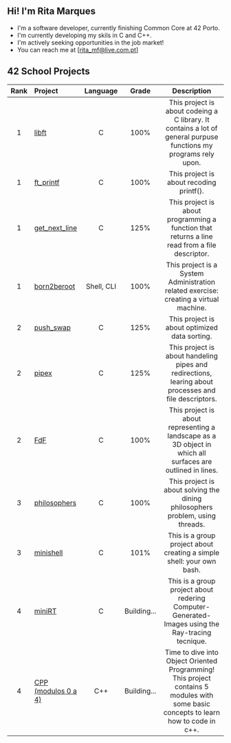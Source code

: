 ## Hi! I'm Rita Marques
- I'm a software developer, currently finishing Common Core at 42 Porto.
- I'm currently developing my skils in C and C++.
- I'm actively seeking opportunities in the job market!
- You can reach me at [rita_mf@live.com.pt]


## 42 School Projects

| Rank | Project | Language | Grade | Description |
| :---: | :--- | :---: | :---: | :---: |
| 1 | [libft](https://github.com/rimarque/Lv00_Libft_42) | C | 100% | This project is about codeing a C library. It contains a lot of general purpuse functions my programs rely upon. |
| 1 | [ft_printf](https://github.com/rimarque/printf) | C | 100% | This project is about recoding printf(). |
| 1 | [get_next_line](https://github.com/rimarque/get_next_line) | C | 125% | This project is about programming a function that returns a line read from a file descriptor. |
| 1 | [born2beroot]() | Shell, CLI | 100% | This project is a System Administration related exercise: creating a virtual machine. |
| 2 | [push_swap](https://github.com/rimarque/push_swap) | C | 125% | This project is about optimized data sorting. |
| 2 | [pipex](https://github.com/rimarque/pipex) | C | 125% | This project is about handeling pipes and redirections, learing about processes and file descriptors. |
| 2 | [FdF](https://github.com/rimarque/FDF) | C | 100% | This project is about representing a landscape as a 3D object in which all surfaces are outlined in lines. |
| 3 | [philosophers](https://github.com/rimarque/Philosophers) | C | 100% | This project is about solving the dining philosophers problem, using threads. |
| 3 | [minishell](https://github.com/rimarque/Minishell) | C | 101% | This is a group project about creating a simple shell: your own bash. |
| 4 | [miniRT](https://github.com/rimarque/minirt) | C | Building... | This is a group project about redering Computer-Generated-Images using the Ray-tracing tecnique. |
| 4 | [CPP (modulos 0 a 4)]() | C++ | Building... | Time to dive into Object Oriented Programming! This project contains 5 modules with some basic concepts to learn how to code in c++. |
